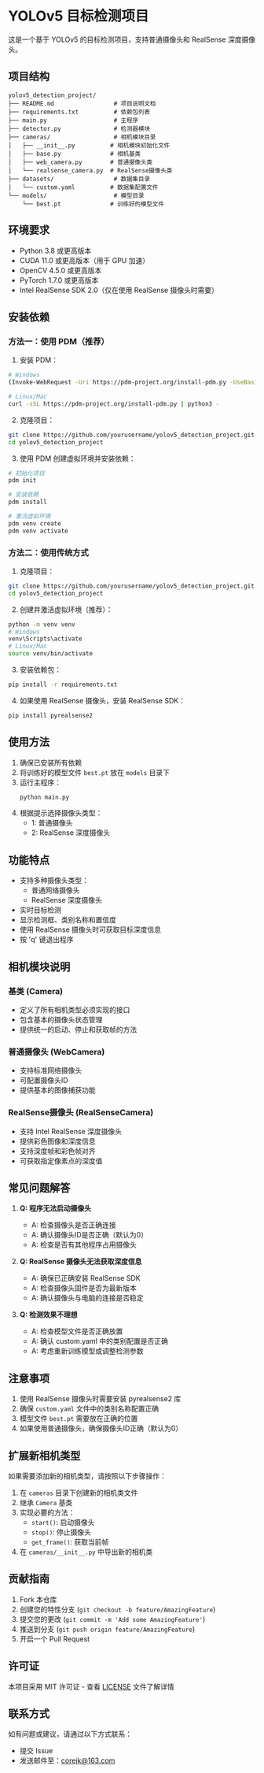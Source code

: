 # YOLOv5 目标检测项目

这是一个基于 YOLOv5 的目标检测项目，支持普通摄像头和 RealSense 深度摄像头。

## 项目结构

```
yolov5_detection_project/
├── README.md                 # 项目说明文档
├── requirements.txt          # 依赖包列表
├── main.py                   # 主程序
├── detector.py               # 检测器模块
├── cameras/                  # 相机模块目录
│   ├── __init__.py          # 相机模块初始化文件
│   ├── base.py              # 相机基类
│   ├── web_camera.py        # 普通摄像头类
│   └── realsense_camera.py  # RealSense摄像头类
├── datasets/                 # 数据集目录
│   └── custom.yaml          # 数据集配置文件
└── models/                   # 模型目录
    └── best.pt              # 训练好的模型文件
```

## 环境要求

- Python 3.8 或更高版本
- CUDA 11.0 或更高版本（用于 GPU 加速）
- OpenCV 4.5.0 或更高版本
- PyTorch 1.7.0 或更高版本
- Intel RealSense SDK 2.0（仅在使用 RealSense 摄像头时需要）

## 安装依赖

### 方法一：使用 PDM（推荐）

1. 安装 PDM：
```bash
# Windows
(Invoke-WebRequest -Uri https://pdm-project.org/install-pdm.py -UseBasicParsing).Content | python -

# Linux/Mac
curl -sSL https://pdm-project.org/install-pdm.py | python3 -
```

2. 克隆项目：
```bash
git clone https://github.com/yourusername/yolov5_detection_project.git
cd yolov5_detection_project
```

3. 使用 PDM 创建虚拟环境并安装依赖：
```bash
# 初始化项目
pdm init

# 安装依赖
pdm install

# 激活虚拟环境
pdm venv create
pdm venv activate
```

### 方法二：使用传统方式

1. 克隆项目：
```bash
git clone https://github.com/yourusername/yolov5_detection_project.git
cd yolov5_detection_project
```

2. 创建并激活虚拟环境（推荐）：
```bash
python -m venv venv
# Windows
venv\Scripts\activate
# Linux/Mac
source venv/bin/activate
```

3. 安装依赖包：
```bash
pip install -r requirements.txt
```

4. 如果使用 RealSense 摄像头，安装 RealSense SDK：
```bash
pip install pyrealsense2
```

## 使用方法

1. 确保已安装所有依赖
2. 将训练好的模型文件 `best.pt` 放在 `models` 目录下
3. 运行主程序：
   ```bash
   python main.py
   ```
4. 根据提示选择摄像头类型：
   - 1: 普通摄像头
   - 2: RealSense 深度摄像头

## 功能特点

- 支持多种摄像头类型：
  - 普通网络摄像头
  - RealSense 深度摄像头
- 实时目标检测
- 显示检测框、类别名称和置信度
- 使用 RealSense 摄像头时可获取目标深度信息
- 按 'q' 键退出程序

## 相机模块说明

### 基类 (Camera)
- 定义了所有相机类型必须实现的接口
- 包含基本的摄像头状态管理
- 提供统一的启动、停止和获取帧的方法

### 普通摄像头 (WebCamera)
- 支持标准网络摄像头
- 可配置摄像头ID
- 提供基本的图像捕获功能

### RealSense摄像头 (RealSenseCamera)
- 支持 Intel RealSense 深度摄像头
- 提供彩色图像和深度信息
- 支持深度帧和彩色帧对齐
- 可获取指定像素点的深度值

## 常见问题解答

1. **Q: 程序无法启动摄像头**
   - A: 检查摄像头是否正确连接
   - A: 确认摄像头ID是否正确（默认为0）
   - A: 检查是否有其他程序占用摄像头

2. **Q: RealSense 摄像头无法获取深度信息**
   - A: 确保已正确安装 RealSense SDK
   - A: 检查摄像头固件是否为最新版本
   - A: 确认摄像头与电脑的连接是否稳定

3. **Q: 检测效果不理想**
   - A: 检查模型文件是否正确放置
   - A: 确认 custom.yaml 中的类别配置是否正确
   - A: 考虑重新训练模型或调整检测参数

## 注意事项

1. 使用 RealSense 摄像头时需要安装 pyrealsense2 库
2. 确保 `custom.yaml` 文件中的类别名称配置正确
3. 模型文件 `best.pt` 需要放在正确的位置
4. 如果使用普通摄像头，确保摄像头ID正确（默认为0）

## 扩展新相机类型

如果需要添加新的相机类型，请按照以下步骤操作：

1. 在 `cameras` 目录下创建新的相机类文件
2. 继承 `Camera` 基类
3. 实现必要的方法：
   - `start()`: 启动摄像头
   - `stop()`: 停止摄像头
   - `get_frame()`: 获取当前帧
4. 在 `cameras/__init__.py` 中导出新的相机类

## 贡献指南

1. Fork 本仓库
2. 创建您的特性分支 (`git checkout -b feature/AmazingFeature`)
3. 提交您的更改 (`git commit -m 'Add some AmazingFeature'`)
4. 推送到分支 (`git push origin feature/AmazingFeature`)
5. 开启一个 Pull Request

## 许可证

本项目采用 MIT 许可证 - 查看 [LICENSE](LICENSE) 文件了解详情

## 联系方式

如有问题或建议，请通过以下方式联系：
- 提交 Issue
- 发送邮件至：corejk@163.com 